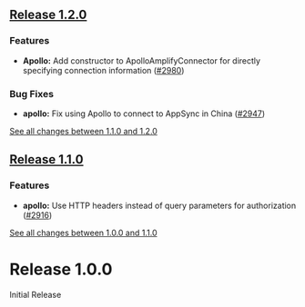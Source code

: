 ## [Release 1.2.0](https://github.com/aws-amplify/amplify-android/releases/tag/release_apollo_v1.2.0)

### Features
- **Apollo:** Add constructor to ApolloAmplifyConnector for directly specifying connection information ([#2980](https://github.com/aws-amplify/amplify-android/issues/2980))

### Bug Fixes
- **apollo:** Fix using Apollo to connect to AppSync in China ([#2947](https://github.com/aws-amplify/amplify-android/issues/2947))

[See all changes between 1.1.0 and 1.2.0](https://github.com/aws-amplify/amplify-android/compare/release_apollo_v1.1.0...release_apollo_v1.2.0)

## [Release 1.1.0](https://github.com/aws-amplify/amplify-android/releases/tag/release_apollo_v1.1.0)

### Features
- **apollo:** Use HTTP headers instead of query parameters for authorization ([#2916](https://github.com/aws-amplify/amplify-android/issues/2916))

[See all changes between 1.0.0 and 1.1.0](https://github.com/aws-amplify/amplify-android/compare/release_apollo_v1.0.0...release_apollo_v1.1.0)

# Release 1.0.0

Initial Release
